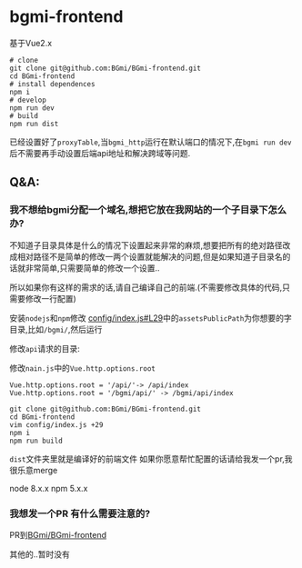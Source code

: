 # bgmi-frontend

基于Vue2.x

```
# clone
git clone git@github.com:BGmi/BGmi-frontend.git
cd BGmi-frontend
# install dependences
npm i
# develop
npm run dev
# build
npm run dist
```
已经设置好了`proxyTable`,当`bgmi_http`运行在默认端口的情况下,在`bgmi run dev`后不需要再手动设置后端api地址和解决跨域等问题.



## Q&A:

### 我不想给bgmi分配一个域名,想把它放在我网站的一个子目录下怎么办?

不知道子目录具体是什么的情况下设置起来非常的麻烦,想要把所有的绝对路径改成相对路径不是简单的修改一两个设置就能解决的问题,但是如果知道子目录名的话就非常简单,只需要简单的修改一个设置..

所以如果你有这样的需求的话,请自己编译自己的前端.(不需要修改具体的代码,只需要修改一行配置)

安装`nodejs`和`npm`修改 [config/index.js#L29](https://github.com/Trim21/BGmi-frontend/blob/master/config/index.js#L29)中的`assetsPublicPath`为你想要的字目录,比如`/bgmi/`,然后运行


修改`api`请求的目录:

修改`nain.js`中的`Vue.http.options.root`
```
Vue.http.options.root = '/api/'-> /api/index
Vue.http.options.root = '/bgmi/api/' -> /bgmi/api/index
```

```
git clone git@github.com:BGmi/BGmi-frontend.git
cd BGmi-frontend
vim config/index.js +29
npm i
npm run build
```
`dist`文件夹里就是编译好的前端文件
如果你愿意帮忙配置的话请给我发一个pr,我很乐意merge

node 8.x.x
npm 5.x.x

### 我想发一个PR 有什么需要注意的?

PR到[BGmi/BGmi-frontend](https://github.com/BGmi/BGmi-frontend)

其他的..暂时没有
